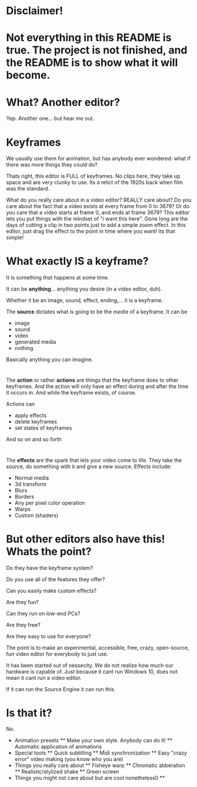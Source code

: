 # Disclaimer!
# Not everything in this README is true. The project is not finished, and the README is to show what it will become.

# What? Another editor?

Yep. Another one... but hear me out.

# Keyframes
We usually use them for animation, but has anybody ever wondered: what if there was more things they could do?

Thats right, this editor is FULL of keyframes. No clips here, they take up space and are very clunky to use. Its a relict of the 1920s back when film was the standard.

What do you really care about in a video editor? REALLY care about? Do you care about the fact that a video exists at every frame from 0 to 3679? Or do you care that a video starts at frame 0, and ends at frame 3679?
This editor lets you put things with the mindset of "i want this here". Gone long are the days of cutting a clip in two points just to add a simple zoom effect. In this editor, just drag the effect to the point in time where you want! Its that simple!

# What exactly IS a keyframe?

It is something that happens at some time.

It can be **anything**... anything you desire (in a video editor, duh).

Whether it be an image, sound, effect, ending,... it is a keyframe.

The **source** dictates what is going to be the _media_ of a keyframe. It can be 
 * image
 * sound
 * video
 * generated media
 * nothing

Basically anything you can imagine.

#

The **action** or rather **actions** are things that the keyframe does to other keyframes. And the action will only have an effect during and after the time it occurs in. And while the keyframe exists, of course.

Actions can 

 * apply effects
 * delete keyframes
 * set states of keyframes

And so on and so forth

#

The **effects** are the spark that lets your video come to life. They take the source, do something with it and give a new source. Effects include:

 * Normal media
 * 3d transform
 * Blurs
 * Borders
 * Any per pixel color operation
 * Warps
 * Custom (shaders)

# But other editors also have this! Whats the point?

Do they have the keyframe system?

Do you use all of the features they offer?

Can you easily make custom effects?

Are they fun?

Can they run on low-end PCs?

Are they free?

Are they easy to use for everyone?

The point is to make an experimental, accessible, free, crazy, open-source, fun video editor for everybody to just use.

It has been started out of nessecity. We do not realize how much our hardware is capable of. Just because it cant run Windows 10, does not mean it cant run a video editor.

If it can run the Source Engine it can run this.

# Is that it?

No.

* Animation presets
** Make your own style. Anybody can do it!
** Automatic application of animations
* Special tools
** Quick subtitling
** Midi synchronization
** Easy "crazy error" video making (you know who you are)
* Things you really care about
** Fisheye warp
** Chromatic abberation
** Realistic/stylized shake
** Green screen
* Things you might not care about but are cool nonetheless0
** 
